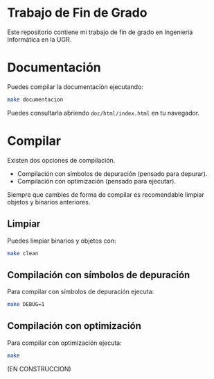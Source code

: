 # Trabajo de Fin de Grado

Este repositorio contiene mi trabajo de fin de grado en Ingeniería Informática en la UGR.


# Documentación

Puedes compilar la documentación ejecutando:

```sh
make documentacion
```

Puedes consultarla abriendo `doc/html/index.html` en tu navegador.

# Compilar

Existen dos opciones de compilación.

- Compilación con símbolos de depuración (pensado para depurar).
- Compilación con optimización (pensado para ejecutar).

Siempre que cambies de forma de compilar es recomendable limpiar objetos y binarios anteriores.

## Limpiar

Puedes limpiar binarios y objetos con:

```sh
make clean
```

## Compilación con símbolos de depuración

Para compilar con símbolos de depuración ejecuta:

```sh
make DEBUG=1
```

## Compilación con optimización

Para compilar con optimización ejecuta:

```sh
make
```



(EN CONSTRUCCION)
